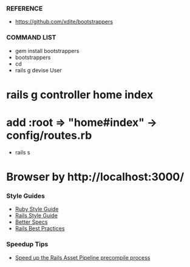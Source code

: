 ### REFERENCE

* https://github.com/xdite/bootstrappers

### COMMAND LIST

* gem install bootstrappers
* bootstrappers <project-name>
* cd <project-name>
* rails g devise User
# rails g controller home index
# add :root => "home#index" -> config/routes.rb
* rails s
# Browser by http://localhost:3000/

### Style Guides

* [Ruby Style Guide](https://github.com/bbatsov/ruby-style-guide)
* [Rails Style Guide](https://github.com/bbatsov/rails-style-guide)
* [Better Specs](http://betterspecs.org/)
* [Rails Best Practices](http://rails-bestpractices.com/)

### Speedup Tips

* [Speed up the Rails Asset Pipeline precompile process](http://stackoverflow.com/questions/11390447/how-can-you-speed-up-the-rails-asset-pipeline-precompile-process/11390454#11390454)



